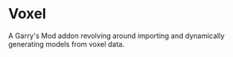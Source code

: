# Voxel
A Garry's Mod addon revolving around importing and dynamically generating models from voxel data.